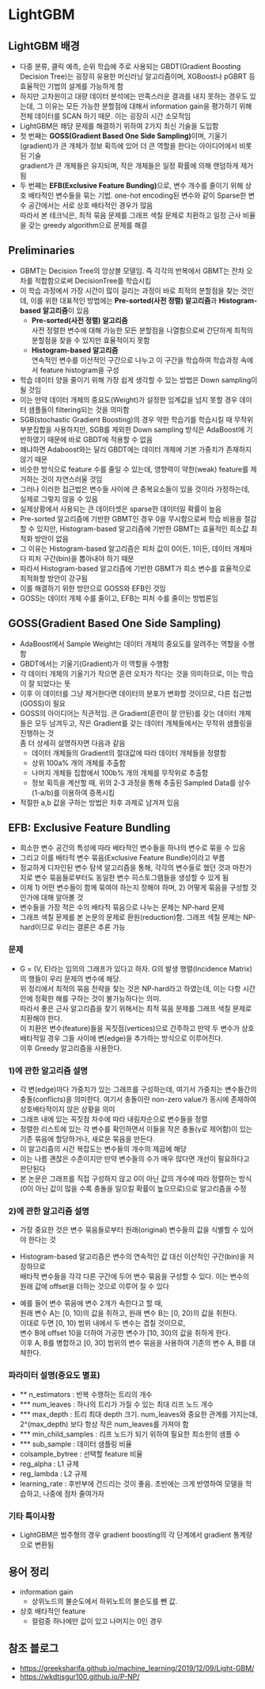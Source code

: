 # LightGBM

## LightGBM 배경
- 다중 분류, 클릭 예측, 순위 학습에 주로 사용되는 GBDT(Gradient Boosting Decision Tree)는 굉장히 유용한 머신러닝 알고리즘이며, XGBoost나 pGBRT 등 효율적인 기법의 설계를 가능하게 함
- 하지만 고차원이고 대량 데이터 분석에는 만족스러운 결과를 내지 못하는 경우도 있는데, 그 이유는 모든 가능한 분할점에 대해서 information gain을 평가하기 위해 전체 데이터를 SCAN 하기 때문. 이는 굉장히 시간 소모적임
- LightGBM은 해당 문제를 해결하기 위하여 2가지 최신 기술을 도입함
- 첫 번째는 <b>GOSS(Gradient Based One Side Sampling)</b>이며, 기울기(gradient)가 큰 개체가 정보 획득에 있어 더 큰 역할을 한다는 아이디어에서 비롯된 기술  
gradient가 큰 개체들은 유지되며, 작은 개체들은 일정 확률에 의해 랜덤하게 제거됨
- 두 번째는 <b>EFB(Exclusive Feature Bunding)</b>으로, 변수 개수를 줄이기 위해 상호 배타적인 변수들을 묶는 기법. one-hot encoding된 변수와 같이 Sparse한 변수 공간에서는 서로 상호 배타적인 경우가 많음  
따라서 본 테크닉은, 최적 묶음 문제를 그래프 색칠 문제로 치환하고 일정 근사 비율을 갖는 greedy algorithm으로 문제를 해결

## Preliminaries
- GBMT는 Decision Tree의 앙상블 모델임. 즉 각각의 반복에서 GBMT는 잔차 오차를 적합함으로써 DecisionTree를 학습시킴 
- 이 학습 과정에서 가장 시간이 많이 걸리는 과정이 바로 최적의 분할점을 찾는 것인데, 이를 위한 대표적인 방법에는 <b>Pre-sorted(사전 정렬) 알고리즘</b>과 <b>Histogram-based 알고리즘</b>이 있음
  - <b>Pre-sorted(사전 정렬) 알고리즘</b>  
  사전 정렬한 변수에 대해 가능한 모든 분할점을 나열함으로써 간단하게 최적의 분할점을 찾을 수 있지만 효율적이지 못함
  - <b>Histogram-based 알고리즘</b>  
  연속적인 변수를 이산적인 구간으로 나누고 이 구간을 학습하여 학습과정 속에서 feature histogram을 구성
- 학습 데이터 양을 줄이기 위해 가장 쉽게 생각할 수 있는 방법은 Down sampling이 될 것임
- 이는 만약 데이터 개체의 중요도(Weight)가 설정한 임계값을 넘지 못할 경우 데이터 샘플들이 filtering되는 것을 의미함
- SGB(stochastic Gradient Boosting)의 경우 약한 학습기를 학습시킬 때 무작위 부분집합을 사용하지만, SGB를 제외한 Down sampling 방식은 AdaBoost에 기반하였기 때문에 바로 GBDT에 적용할 수 없음
- 왜냐하면 Adaboost와는 달리 GBDT에는 데이터 개체에 기본 가중치가 존재하지 않기 때문
- 비슷한 방식으로 feature 수를 줄일 수 있는데, 영향력이 약한(weak) feature를 제거하는 것이 자연스러울 것임
- 그러나 이러한 접근법은 변수들 사이에 큰 중복요소들이 있을 것이라 가정하는데, 실제로 그렇지 않을 수 있음
- 실제상황에서 사용되는 큰 데이터셋은 sparse한 데이터일 확률이 높음
- Pre-sorted 알고리즘에 기반한 GBMT인 경우 0을 무시함으로써 학습 비용을 절감할 수 있지만, Histogram-based 알고리즘에 기반한 GBMT는 효율적인 희소값 최적화 방안이 없음
- 그 이유는 Histogram-based 알고리즘은 피처 값이 0이든, 1이든, 데이터 개체마다 피처 구간(bin)을 뽑아내야 하기 때문
- 따라서 Histogram-based 알고리즘에 기반한 GBMT가 희소 변수를 효율적으로 최적화할 방안이 강구됨
- 이를 해결하기 위한 방안으로 GOSS와 EFB인 것임
- GOSS는 데이터 개체 수를 줄이고, EFB는 피처 수를 줄이는 방법론임 

## GOSS(Gradient Based One Side Sampling)
- AdaBoost에서 Sample Weight는 데이터 개체의 중요도를 알려주는 역할을 수행함
- GBDT에서는 기울기(Gradient)가 이 역할을 수행함
- 각 데이터 개체의 기울기가 작으면 훈련 오차가 작다는 것을 의미하므로, 이는 학습이 잘 되었다는 뜻
- 이후 이 데이터를 그냥 제거한다면 데이터의 분포가 변화할 것이므로, 다른 접근법(GOSS)이 필요
- GOSS의 아이디어는 직관적임. 큰 Gradient(훈련이 잘 안된)를 갖는 데이터 개체들은 모두 남겨두고, 작은 Gradient를 갖는 데이터 개체들에서는 무작위 샘플링을 진행하는 것  
좀 더 상세히 설명하자면 다음과 같음
  - 데이터 개체들의 Gradient의 절대값에 따라 데이터 개체들을 정렬함
  - 상위 100a% 개의 개체를 추출함
  - 나머지 개체들 집합에서 100b% 개의 개체를 무작위로 추출함
  - 정보 획득을 계산할 때, 위의 2-3 과정을 통해 추출된 Sampled Data를 상수(1-a/b)를 이용하여 증폭시킴 
- 적절한 a,b 값을 구하는 방법은 차후 과제로 남겨져 있음

##  EFB: Exclusive Feature Bundling
- 희소한 변수 공간의 특성에 따라 배타적인 변수들을 하나의 변수로 묶을 수 있음
- 그리고 이를 배타적 변수 묶음(Exclusive Feature Bundle)이라고 부름
- 정교하게 디자인된 변수 탐색 알고리즘을 통해, 각각의 변수들로 했던 것과 마찬가지로 변수 묶음들로부터도 동일한 변수 히스토그램들을 생성할 수 있게 됨
- 이제 1) 어떤 변수들이 함께 묶여야 하는지 정해야 하며, 2) 어떻게 묶음을 구성할 것인가에 대해 알아볼 것
- 변수들을 가장 적은 수의 배타적 묶음으로 나누는 문제는 NP-hard 문제
- 그래프 색칠 문제를 본 논문의 문제로 환원(reduction)함. 그래프 색칠 문제는 NP-hard이므로 우리는 결론은 추론 가능

### 문제
- G = (V, E)라는 임의의 그래프가 있다고 하자. G의 발생 행렬(Incidence Matrix)의 행들이 우리 문제의 변수에 해당.  
위 정리에서 최적의 묶음 전략을 찾는 것은 NP-hard라고 하였는데, 이는 다항 시간 안에 정확한 해를 구하는 것이 불가능하다는 의미.  
따라서 좋은 근사 알고리즘을 찾기 위해서는 최적 묶음 문제를 그래프 색칠 문제로 치환해야 한다.  
이 치환은 변수(feature)들을 꼭짓점(vertices)으로 간주하고 만약 두 변수가 상호배타적일 경우 그들 사이에 변(edge)을 추가하는 방식으로 이루어진다.  
이후 Greedy 알고리즘을 사용한다.

### 1)에 관한 알고리즘 설명
- 각 변(edge)마다 가중치가 있는 그래프를 구성하는데, 여기서 가중치는 변수들간의 충돌(conflicts)을 의미한다. 여기서 충돌이란 non-zero value가 동시에 존재하여 상호배타적이지 않은 상황을 의미
- 그래프 내에 있는 꼭짓점 차수에 따라 내림차순으로 변수들을 정렬
- 정렬한 리스트에 있는 각 변수를 확인하면서 이들을 작은 충돌(γ로 제어함)이 있는 기존 묶음에 할당하거나, 새로운 묶음을 만든다.
- 이 알고리즘의 시간 복잡도는 변수들의 개수의 제곱에 해당
- 이는 나름 괜찮은 수준이지만 만약 변수들의 수가 매우 많다면 개선이 필요하다고 판단된다
- 본 논문은 그래프를 직접 구성하지 않고 0이 아닌 값의 개수에 따라 정렬하는 방식(0이 아닌 값이 많을 수록 충돌을 일으킬 확률이 높으므로)으로 알고리즘을 수정

### 2)에 관한 알고리즘 설명
- 가장 중요한 것은 변수 묶음들로부터 원래(original) 변수들의 값을 식별할 수 있어야 한다는 것
- Histogram-based 알고리즘은 변수의 연속적인 값 대신 이산적인 구간(bin)을 저장하므로  
   배타적 변수들을 각각 다른 구간에 두어 변수 묶음을 구성할 수 있다. 이는 변수의 원래 값에 offset을 더하는 것으로 이루어 질 수 있다

- 예를 들어 변수 묶음에 변수 2개가 속한다고 할 때,  
  원래 변수 A는 [0, 10)의 값을 취하고, 원래 변수 B는 [0, 20)의 값을 취한다.  
  이대로 두면 [0, 10) 범위 내에서 두 변수는 겹칠 것이므로,  
  변수 B에 offset 10을 더하여 가공한 변수가 [10, 30)의 값을 취하게 한다.  
  이후 A, B를 병합하고 [0, 30] 범위의 변수 묶음을 사용하여 기존의 변수 A, B를 대체한다.

### 파라미터 설명(중요도 별표)
- ** n_estimators : 반복 수행하는 트리의 개수
- *** num_leaves   : 하나의 트리가 가질 수 있는 최대 리프 노드 개수
- *** max_depth    : 트리 최대 depth 크기. num_leaves와 중요한 관계를 가지는데, 2^(max_depth) 보다 항상 작은 num_leaves를 가져야 함
- *** min_child_samples : 리프 노드가 되기 위하여 필요한 최소한의 샘플 수
- *** sub_sample : 데이터 샘플링 비율
- colsample_bytree : 선택할 feature 비율
- reg_alpha : L1 규제
- reg_lambda : L2 규제
- learning_rate : 후반부에 건드리는 것이 좋음. 초반에는 크게 반영하여 모델을 학습하고, 나중에 점차 줄여가자

### 기타 특이사항
- LightGBM은 범주형의 경우 gradient boosting의 각 단계에서 gradient 통계량으로 변환됨

## 용어 정리
- information gain
  - 상위노드의 불순도에서 하위노트의 불순도를 뺀 값.
- 상호 배타적인 feature 
  - 컬럼중 하나에만 값이 있고 나머지는 0인 경우

## 참조 블로그
- https://greeksharifa.github.io/machine_learning/2019/12/09/Light-GBM/  
- https://wkdtjsgur100.github.io/P-NP/